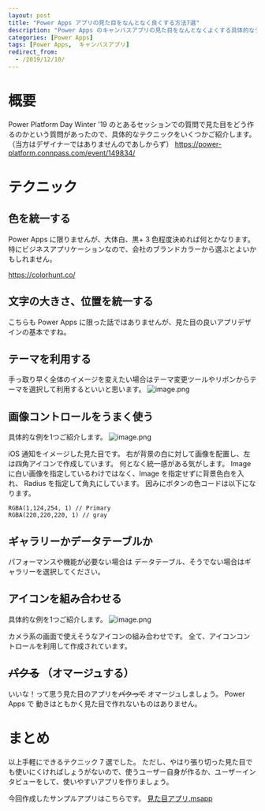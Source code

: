 ```yaml
---
layout: post
title: "Power Apps アプリの見た目をなんとなく良くする方法7選"
description: "Power Apps のキャンバスアプリの見た目をなんとなくよくする具体的なテクニックをいくつかご紹介します"
categories: [Power Apps]
tags: [Power Apps,  キャンバスアプリ]
redirect_from:
  - /2019/12/10/
---
```


# 概要

Power Platform Day Winter '19 のとあるセッションでの質問で見た目をどう作るのかという質問があったので、具体的なテクニックをいくつかご紹介します。（当方はデザイナーではありませんのであしからず）
https://power-platform.connpass.com/event/149834/

# テクニック

## 色を統一する

Power Apps に限りませんが、大体白、黒+ 3 色程度決めれば何とかなります。
特にビジネスアプリケーションなので、会社のブランドカラーから選ぶとよいかもしれません。

https://colorhunt.co/

## 文字の大きさ、位置を統一する

こちらも Power Apps に限った話ではありませんが、見た目の良いアプリデザインの基本ですね。

## テーマを利用する

手っ取り早く全体のイメージを変えたい場合はテーマ変更ツールやリボンからテーマを選択して利用するといいと思います。
![image.png](https://qiita-image-store.s3.ap-northeast-1.amazonaws.com/0/183354/f7f1d4ca-a14a-e39c-5be4-abf90f38215a.png)


## 画像コントロールをうまく使う

具体的な例を1つご紹介します。
![image.png](https://qiita-image-store.s3.ap-northeast-1.amazonaws.com/0/183354/d5cd9f56-0074-a4ef-f990-0f6361a0a7d2.png)

iOS 通知をイメージした見た目です。
右が背景の白に対して画像を配置し、左は四角アイコンで作成しています。
何となく統一感がある気がします。
Imageに白い画像を指定しているわけではなく、Image を指定せずに背景色白を入れ、 Radius を指定して角丸にしています。
因みにボタンの色コードは以下になります。

```
RGBA(1,124,254, 1) // Primary
RGBA(220,220,220, 1) // gray
```

## ギャラリーかデータテーブルか

パフォーマンスや機能が必要ない場合は データテーブル、そうでない場合はギャラリーを選択してください。

## アイコンを組み合わせる

具体的な例を1つご紹介します。
![image.png](https://qiita-image-store.s3.ap-northeast-1.amazonaws.com/0/183354/b92bf38b-36d9-28d6-77d3-b137f7f0ed94.png)

カメラ系の画面で使えそうなアイコンの組み合わせです。
全て、アイコンコントロールを利用して作成されています。

## ~~パクる~~ （オマージュする）

いいな！って思う見た目のアプリを~~パクって~~ オマージュしましょう。
Power Apps で 動きはともかく見た目で作れないものはありません。

# まとめ

以上手軽にできるテクニック 7 選でした。
ただし、やはり張り切った見た目でも使いにくければしょうがないので、使うユーザー自身が作るか、ユーザーインタビューをして、使いやすいアプリを作りましょう。

今回作成したサンプルアプリはこちらです。
[見た目アプリ.msapp](/assets/files/PowerApps/見た目アプリ.msapp)
